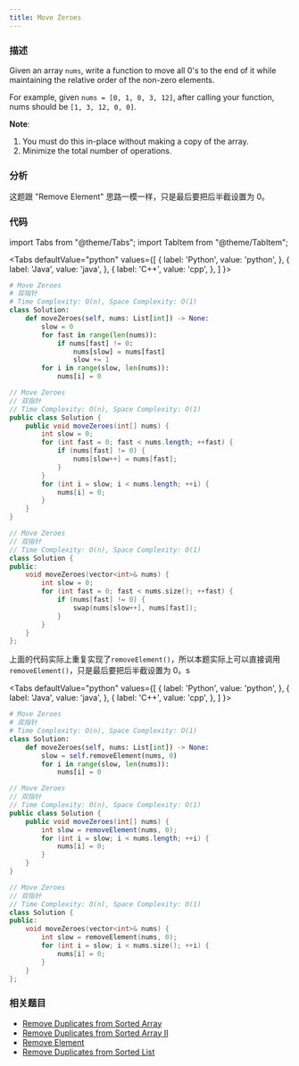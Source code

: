 ```yaml
---
title: Move Zeroes
---
```


### 描述

Given an array `nums`, write a function to move all 0's to the end of it while maintaining the relative order of the non-zero elements.

For example, given `nums = [0, 1, 0, 3, 12]`, after calling your function, nums should be `[1, 3, 12, 0, 0]`.

**Note**:

1. You must do this in-place without making a copy of the array.
1. Minimize the total number of operations.

### 分析

这题跟 "Remove Element" 思路一模一样，只是最后要把后半截设置为 0。

### 代码

import Tabs from "@theme/Tabs";
import TabItem from "@theme/TabItem";

<Tabs
defaultValue="python"
values={[
{ label: 'Python', value: 'python', },
{ label: 'Java', value: 'java', },
{ label: 'C++', value: 'cpp', },
]
}>
<TabItem value="python">

```python
# Move Zeroes
# 双指针
# Time Complexity: O(n), Space Complexity: O(1)
class Solution:
    def moveZeroes(self, nums: List[int]) -> None:
        slow = 0
        for fast in range(len(nums)):
            if nums[fast] != 0:
                nums[slow] = nums[fast]
                slow += 1
        for i in range(slow, len(nums)):
            nums[i] = 0
```

</TabItem>
<TabItem value="java">

```java
// Move Zeroes
// 双指针
// Time Complexity: O(n), Space Complexity: O(1)
public class Solution {
    public void moveZeroes(int[] nums) {
        int slow = 0;
        for (int fast = 0; fast < nums.length; ++fast) {
            if (nums[fast] != 0) {
                nums[slow++] = nums[fast];
            }
        }
        for (int i = slow; i < nums.length; ++i) {
            nums[i] = 0;
        }
    }
}
```

</TabItem>
<TabItem value="cpp">

```cpp
// Move Zeroes
// 双指针
// Time Complexity: O(n), Space Complexity: O(1)
class Solution {
public:
    void moveZeroes(vector<int>& nums) {
        int slow = 0;
        for (int fast = 0; fast < nums.size(); ++fast) {
            if (nums[fast] != 0) {
                swap(nums[slow++], nums[fast]);
            }
        }
    }
};
```

</TabItem>
</Tabs>

上面的代码实际上重复实现了`removeElement()`，所以本题实际上可以直接调用`removeElement()`，只是最后要把后半截设置为 0。s

<Tabs
defaultValue="python"
values={[
{ label: 'Python', value: 'python', },
{ label: 'Java', value: 'java', },
{ label: 'C++', value: 'cpp', },
]
}>
<TabItem value="python">

```python
# Move Zeroes
# 双指针
# Time Complexity: O(n), Space Complexity: O(1)
class Solution:
    def moveZeroes(self, nums: List[int]) -> None:
        slow = self.removeElement(nums, 0)
        for i in range(slow, len(nums)):
            nums[i] = 0
```

</TabItem>
<TabItem value="java">

```java
// Move Zeroes
// 双指针
// Time Complexity: O(n), Space Complexity: O(1)
public class Solution {
    public void moveZeroes(int[] nums) {
        int slow = removeElement(nums, 0);
        for (int i = slow; i < nums.length; ++i) {
            nums[i] = 0;
        }
    }
}
```

</TabItem>
<TabItem value="cpp">

```cpp
// Move Zeroes
// 双指针
// Time Complexity: O(n), Space Complexity: O(1)
class Solution {
public:
    void moveZeroes(vector<int>& nums) {
        int slow = removeElement(nums, 0);
        for (int i = slow; i < nums.size(); ++i) {
            nums[i] = 0;
        }
    }
};
```

</TabItem>
</Tabs>

### 相关题目

- [Remove Duplicates from Sorted Array](remove-duplicates-from-sorted-array.md)
- [Remove Duplicates from Sorted Array II](remove-duplicates-from-sorted-array-ii.md)
- [Remove Element](remove-element.md)
- [Remove Duplicates from Sorted List](../linked-list/remove-duplicates-from-sorted-list.md)

